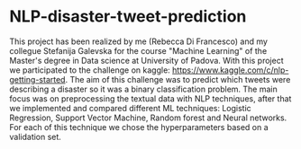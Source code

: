 # NLP-disaster-tweet-prediction
This project has been realized by me (Rebecca Di Francesco) and my collegue Stefanija Galevska for the course "Machine Learning" of the Master's degree in Data science at University of Padova.
With this project we participated to the challenge on kaggle: https://www.kaggle.com/c/nlp-getting-started. The aim of this challenge was to predict which tweets were describing a disaster
so it was a binary classification problem. The main focus was on preprocessing the textual data with NLP techniques, after that we implemented and compared different ML
techniques: Logistic Regression, Support Vector Machine, Random forest and Neural networks. For each of this technique we chose the hyperparameters based on a validation set.
